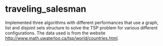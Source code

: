 # traveling_salesman
Implemented three algorithms with different performances that use a graph, list and disjoint sets structure to solve the TSP problem for various different configurations. The data used is from the website http://www.math.uwaterloo.ca/tsp/world/countries.html.
